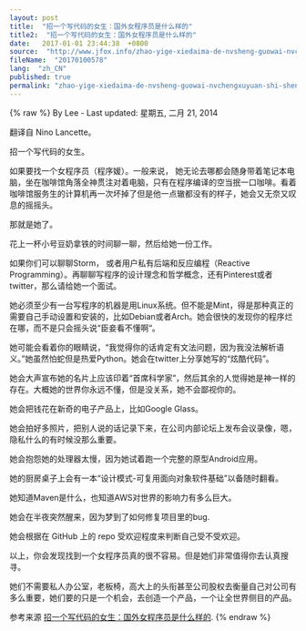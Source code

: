 ```yaml
---
layout: post
title:  "招一个写代码的女生：国外女程序员是什么样的"
title2:  "招一个写代码的女生：国外女程序员是什么样的"
date:   2017-01-01 23:44:38  +0800
source:  "http://www.jfox.info/zhao-yige-xiedaima-de-nvsheng-guowai-nvchengxuyuan-shi-shenmeyang-de.html"
fileName:  "20170100578"
lang:  "zh_CN"
published: true
permalink: "zhao-yige-xiedaima-de-nvsheng-guowai-nvchengxuyuan-shi-shenmeyang-de.html"
---
```

{% raw %}
By Lee - Last updated: 星期五, 二月 21, 2014

翻译自 Nino Lancette。

招一个写代码的女生。

如果要找一个女程序员（程序媛）。一般来说， 她无论去哪都会随身带着笔记本电脑，坐在咖啡馆角落全神贯注对着电脑，只有在程序编译的空当抿一口咖啡。看着咖啡馆服务生的计算机再一次坏掉了但是他一点辙都没有的样子，她会又无奈又叹息的摇摇头。

那就是她了。

花上一杯小号豆奶拿铁的时间聊一聊，然后给她一份工作。

如果你们可以聊聊Storm， 或者用户私有后端和反应编程（Reactive Programming）。再聊聊写程序的设计理念和哲学概念，还有Pinterest或者twitter，那么请给她一个面试。

她必须至少有一台写程序的机器是用Linux系统。但不能是Mint，得是那种真正的需要自己手动设置和安装的，比如Debian或者Arch。她会很快的发现你的程序烂在哪，而不是只会摇头说“臣妾看不懂啊“。

她可能会看着你的眼睛说，“我觉得你的话肯定有文法问题，因为我没法解析语义。”她虽然怕蛇但是热爱Python。她会在twitter上分享她写的“炫酷代码”。

她会大声宣布她的名片上应该印着“首席科学家”，然后其余的人觉得她是神一样的存在。大概她的世界你永远不懂，但是没关系，她不会鄙视你的。

她会把钱花在新奇的电子产品上，比如Google Glass。

她会拍好多照片，把别人说的话记录下来，在公司内部论坛上发布会议录像，嗯，隐私什么的有时候没那么重要。

她会抱怨她的处理器太慢，因为她试着跑一个完整的原型Android应用。

她的厨房桌子上会有一本“设计模式-可复用面向对象软件基础”以备随时翻看。

她知道Maven是什么，也知道AWS对世界的影响力有多么巨大。

她会在半夜突然醒来，因为梦到了如何修复项目里的bug.

她会根据在 GitHub 上的 repo 受欢迎程度来判断自己受不受欢迎。

以上，你会发现找到一个女程序员真的很不容易。但是她们非常值得你去认真搜寻。

她们不需要私人办公室，老板椅，高大上的头衔甚至公司股权去衡量自己对公司有多么重要，她们要的只是一个机会，去创造一个产品，一个让全世界侧目的产品。

参考来源 [招一个写代码的女生：国外女程序员是什么样的](http://www.jfox.info/go.php?url=http://www.jfox.info/url.php?url=http%3A%2F%2Fblog.jobbole.com%2F59374%2F).
{% endraw %}